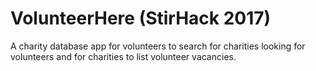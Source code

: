 # VolunteerHere (StirHack 2017)

A charity database app for volunteers to search for charities looking for volunteers and for charities to list volunteer vacancies.

